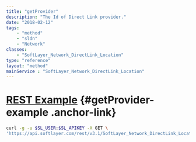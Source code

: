 ```yaml
---
title: "getProvider"
description: "The Id of Direct Link provider."
date: "2018-02-12"
tags:
    - "method"
    - "sldn"
    - "Network"
classes:
    - "SoftLayer_Network_DirectLink_Location"
type: "reference"
layout: "method"
mainService : "SoftLayer_Network_DirectLink_Location"
---
```


# [REST Example](#getProvider-example) <a href="/article/rest/"><i class="fas fa-question"></i></a> {#getProvider-example .anchor-link} 
```bash
curl -g -u $SL_USER:$SL_APIKEY -X GET \
'https://api.softlayer.com/rest/v3.1/SoftLayer_Network_DirectLink_Location/{SoftLayer_Network_DirectLink_LocationID}/getProvider'
```
